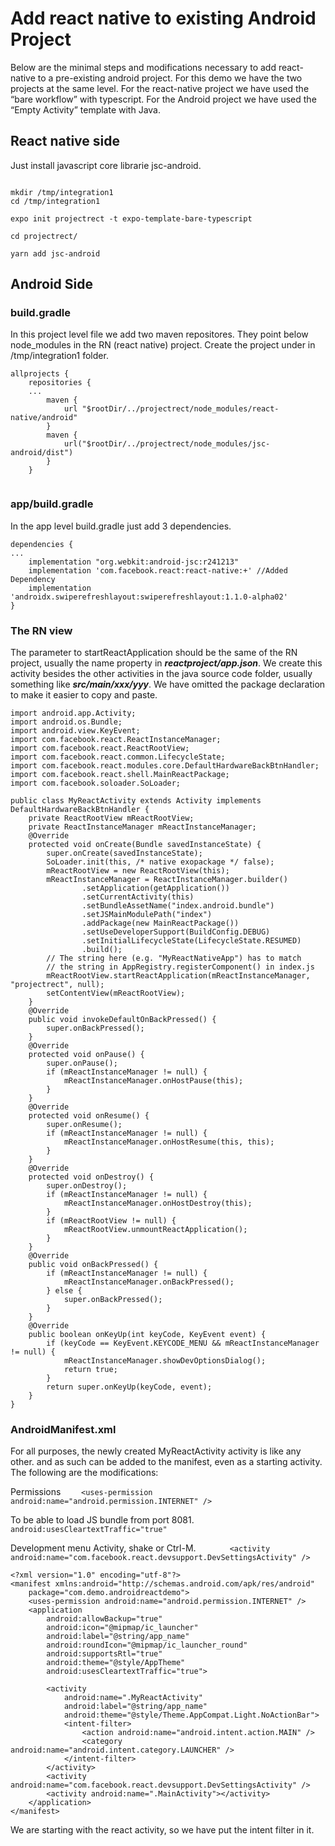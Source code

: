 Add react native to existing Android Project
=============================================
Below are the minimal steps and modifications necessary to add react-native to a pre-existing android project. For this demo we have the two projects at the same level.
For the react-native project we have used the “bare workflow” with typescript. For the Android project we have used the “Empty Activity” template with Java.

React native side
---------------------------------------------
Just install javascript core librarie jsc-android.
 
```

mkdir /tmp/integration1
cd /tmp/integration1

expo init projectrect -t expo-template-bare-typescript

cd projectrect/

yarn add jsc-android
```

Android Side
----------------------
### build.gradle

In this project level file we add two maven repositores. They point below node_modules in the RN (react native) project.
Create the project under in /tmp/integration1 folder.

```
allprojects {
    repositories {
    ...
        maven {
            url "$rootDir/../projectrect/node_modules/react-native/android"
        }
        maven {
            url("$rootDir/../projectrect/node_modules/jsc-android/dist")
        }
    }


```

### app/build.gradle
In the app level build.gradle just add 3 dependencies.
 
```
dependencies {
...
    implementation "org.webkit:android-jsc:r241213"
    implementation 'com.facebook.react:react-native:+' //Added Dependency
    implementation 'androidx.swiperefreshlayout:swiperefreshlayout:1.1.0-alpha02'
}
```


### The RN view

The parameter to startReactApplication should be the same of the RN project, usually the name property in ***reactproject/app.json***. We create this activity besides the other activities in the java source code folder, usually something like ***src/main/xxx/yyy***. We have omitted the package declaration to make it easier to copy and paste.


```
import android.app.Activity;
import android.os.Bundle;
import android.view.KeyEvent;
import com.facebook.react.ReactInstanceManager;
import com.facebook.react.ReactRootView;
import com.facebook.react.common.LifecycleState;
import com.facebook.react.modules.core.DefaultHardwareBackBtnHandler;
import com.facebook.react.shell.MainReactPackage;
import com.facebook.soloader.SoLoader;

public class MyReactActivity extends Activity implements DefaultHardwareBackBtnHandler {
    private ReactRootView mReactRootView;
    private ReactInstanceManager mReactInstanceManager;
    @Override
    protected void onCreate(Bundle savedInstanceState) {
        super.onCreate(savedInstanceState);
        SoLoader.init(this, /* native exopackage */ false);
        mReactRootView = new ReactRootView(this);
        mReactInstanceManager = ReactInstanceManager.builder()
                .setApplication(getApplication())
                .setCurrentActivity(this)
                .setBundleAssetName("index.android.bundle")
                .setJSMainModulePath("index")
                .addPackage(new MainReactPackage())
                .setUseDeveloperSupport(BuildConfig.DEBUG)
                .setInitialLifecycleState(LifecycleState.RESUMED)
                .build();
        // The string here (e.g. "MyReactNativeApp") has to match
        // the string in AppRegistry.registerComponent() in index.js
        mReactRootView.startReactApplication(mReactInstanceManager, "projectrect", null);
        setContentView(mReactRootView);
    }
    @Override
    public void invokeDefaultOnBackPressed() {
        super.onBackPressed();
    }
    @Override
    protected void onPause() {
        super.onPause();
        if (mReactInstanceManager != null) {
            mReactInstanceManager.onHostPause(this);
        }
    }
    @Override
    protected void onResume() {
        super.onResume();
        if (mReactInstanceManager != null) {
            mReactInstanceManager.onHostResume(this, this);
        }
    }
    @Override
    protected void onDestroy() {
        super.onDestroy();
        if (mReactInstanceManager != null) {
            mReactInstanceManager.onHostDestroy(this);
        }
        if (mReactRootView != null) {
            mReactRootView.unmountReactApplication();
        }
    }
    @Override
    public void onBackPressed() {
        if (mReactInstanceManager != null) {
            mReactInstanceManager.onBackPressed();
        } else {
            super.onBackPressed();
        }
    }
    @Override
    public boolean onKeyUp(int keyCode, KeyEvent event) {
        if (keyCode == KeyEvent.KEYCODE_MENU && mReactInstanceManager != null) {
            mReactInstanceManager.showDevOptionsDialog();
            return true;
        }
        return super.onKeyUp(keyCode, event);
    }
}
```

### AndroidManifest.xml

For all purposes, the newly created MyReactActivity activity is like any other. and as such can be added to the manifest, even as a starting activity. The following are the modifications:

Permissions
```    <uses-permission android:name="android.permission.INTERNET" />```

To be able to load JS bundle from port 8081.
```        android:usesCleartextTraffic="true"```

Development menu Activity, shake or Ctrl-M.
```        <activity android:name="com.facebook.react.devsupport.DevSettingsActivity" />            ```

```
<?xml version="1.0" encoding="utf-8"?>
<manifest xmlns:android="http://schemas.android.com/apk/res/android"
    package="com.demo.androidreactdemo">
    <uses-permission android:name="android.permission.INTERNET" />
    <application
        android:allowBackup="true"
        android:icon="@mipmap/ic_launcher"
        android:label="@string/app_name"
        android:roundIcon="@mipmap/ic_launcher_round"
        android:supportsRtl="true"
        android:theme="@style/AppTheme"
        android:usesCleartextTraffic="true">

        <activity
            android:name=".MyReactActivity"
            android:label="@string/app_name"
            android:theme="@style/Theme.AppCompat.Light.NoActionBar">
            <intent-filter>
                <action android:name="android.intent.action.MAIN" />
                <category android:name="android.intent.category.LAUNCHER" />
            </intent-filter>
        </activity>
        <activity android:name="com.facebook.react.devsupport.DevSettingsActivity" />
        <activity android:name=".MainActivity"></activity>
    </application>
</manifest>
```
We are starting with the react activity, so we have put the intent filter in it.


